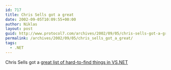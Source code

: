 ```yaml
---
id: 717
title: Chris Sells got a great
date: 2002-09-05T10:09:55+00:00
author: Niklas
layout: post
guid: http://www.protocol7.com/archives/2002/09/05/chris-sells-got-a-great/
permalink: /archives/2002/09/05/chris_sells_got_a_great/
tags:
  - .NET
---
```

<div class='microid-350520a84cd0f807151aa73ecd33f35a48cc6f89'>
  <p>
    Chris Sells got a <a href="http://www.sellsbrothers.com/spout/#vs.netfunfacts">great list of hard-to-find things in VS.NET</a>
  </p>
</div>